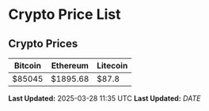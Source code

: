 # Crypto Price List

## Crypto Prices
| Bitcoin | Ethereum | Litecoin |
| ------- | -------- | -------- |
| $85045 | $1895.68 | $87.8 |
**Last Updated:** 2025-03-28 11:35 UTC
**Last Updated:** $DATE$
